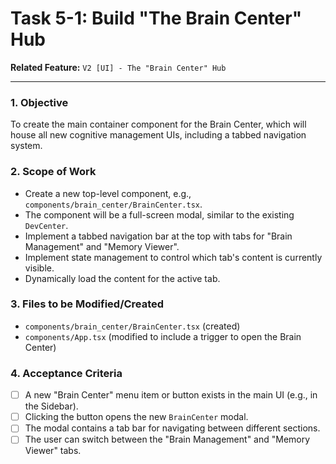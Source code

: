 
# Task 5-1: Build "The Brain Center" Hub

**Related Feature:** `V2 [UI] - The "Brain Center" Hub`

---

### 1. Objective
To create the main container component for the Brain Center, which will house all new cognitive management UIs, including a tabbed navigation system.

### 2. Scope of Work
- Create a new top-level component, e.g., `components/brain_center/BrainCenter.tsx`.
- The component will be a full-screen modal, similar to the existing `DevCenter`.
- Implement a tabbed navigation bar at the top with tabs for "Brain Management" and "Memory Viewer".
- Implement state management to control which tab's content is currently visible.
- Dynamically load the content for the active tab.

### 3. Files to be Modified/Created
- `components/brain_center/BrainCenter.tsx` (created)
- `components/App.tsx` (modified to include a trigger to open the Brain Center)

### 4. Acceptance Criteria
- [ ] A new "Brain Center" menu item or button exists in the main UI (e.g., in the Sidebar).
- [ ] Clicking the button opens the new `BrainCenter` modal.
- [ ] The modal contains a tab bar for navigating between different sections.
- [ ] The user can switch between the "Brain Management" and "Memory Viewer" tabs.
